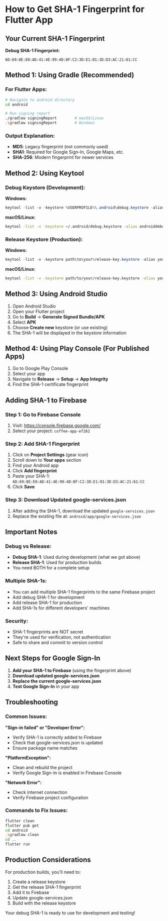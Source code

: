 # How to Get SHA-1 Fingerprint for Flutter App

## Your Current SHA-1 Fingerprint

**Debug SHA-1 Fingerprint:**
```
6D:69:8E:E0:AD:41:4E:99:4D:8F:C2:3D:E1:01:3D:D3:AC:21:61:CC
```

## Method 1: Using Gradle (Recommended)

### For Flutter Apps:
```bash
# Navigate to android directory
cd android

# Run signing report
./gradlew signingReport        # macOS/Linux
.\gradlew signingReport        # Windows
```

### Output Explanation:
- **MD5**: Legacy fingerprint (not commonly used)
- **SHA1**: Required for Google Sign-In, Google Maps, etc.
- **SHA-256**: Modern fingerprint for newer services

## Method 2: Using Keytool

### Debug Keystore (Development):

**Windows:**
```powershell
keytool -list -v -keystore %USERPROFILE%\.android\debug.keystore -alias androiddebugkey -storepass android -keypass android
```

**macOS/Linux:**
```bash
keytool -list -v -keystore ~/.android/debug.keystore -alias androiddebugkey -storepass android -keypass android
```

### Release Keystore (Production):

**Windows:**
```powershell
keytool -list -v -keystore path\to\your\release-key.keystore -alias your-alias-name
```

**macOS/Linux:**
```bash
keytool -list -v -keystore path/to/your/release-key.keystore -alias your-alias-name
```

## Method 3: Using Android Studio

1. Open Android Studio
2. Open your Flutter project
3. Go to **Build** → **Generate Signed Bundle/APK**
4. Select **APK**
5. Choose **Create new** keystore (or use existing)
6. The SHA-1 will be displayed in the keystore information

## Method 4: Using Play Console (For Published Apps)

1. Go to Google Play Console
2. Select your app
3. Navigate to **Release** → **Setup** → **App Integrity**
4. Find the SHA-1 certificate fingerprint

## Adding SHA-1 to Firebase

### Step 1: Go to Firebase Console
1. Visit: https://console.firebase.google.com/
2. Select your project: `coffee-app-ef262`

### Step 2: Add SHA-1 Fingerprint
1. Click on **Project Settings** (gear icon)
2. Scroll down to **Your apps** section
3. Find your Android app
4. Click **Add fingerprint**
5. Paste your SHA-1: `6D:69:8E:E0:AD:41:4E:99:4D:8F:C2:3D:E1:01:3D:D3:AC:21:61:CC`
6. Click **Save**

### Step 3: Download Updated google-services.json
1. After adding the SHA-1, download the updated `google-services.json`
2. Replace the existing file at: `android/app/google-services.json`

## Important Notes

### Debug vs Release:
- **Debug SHA-1**: Used during development (what we got above)
- **Release SHA-1**: Used for production builds
- You need BOTH for a complete setup

### Multiple SHA-1s:
- You can add multiple SHA-1 fingerprints to the same Firebase project
- Add debug SHA-1 for development
- Add release SHA-1 for production
- Add SHA-1s for different developers' machines

### Security:
- SHA-1 fingerprints are NOT secret
- They're used for verification, not authentication
- Safe to share and commit to version control

## Next Steps for Google Sign-In

1. **Add your SHA-1 to Firebase** (using the fingerprint above)
2. **Download updated google-services.json**
3. **Replace the current google-services.json**
4. **Test Google Sign-In** in your app

## Troubleshooting

### Common Issues:

**"Sign-in failed" or "Developer Error":**
- Verify SHA-1 is correctly added to Firebase
- Check that google-services.json is updated
- Ensure package name matches

**"PlatformException":**
- Clean and rebuild the project
- Verify Google Sign-In is enabled in Firebase Console

**"Network Error":**
- Check internet connection
- Verify Firebase project configuration

### Commands to Fix Issues:
```bash
flutter clean
flutter pub get
cd android
.\gradlew clean
cd ..
flutter run
```

## Production Considerations

For production builds, you'll need to:
1. Create a release keystore
2. Get the release SHA-1 fingerprint
3. Add it to Firebase
4. Update google-services.json
5. Build with the release keystore

Your debug SHA-1 is ready to use for development and testing!
